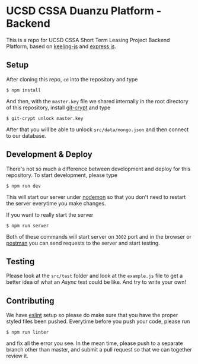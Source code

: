 # UCSD CSSA Duanzu Platform - Backend

This is a repo for UCSD CSSA Short Term Leasing Project Backend Platform, based on
[keeling-js](https://github.com/Liby99/keeling-js) and [express js](https://expressjs.com).

## Setup

After cloning this repo, `cd` into the repository and type

```
$ npm install
```

And then, with the `master.key` file we shared internally in the root directory of this repository,
install [git-crypt](https://github.com/AGWA/git-crypt) and type

```
$ git-crypt unlock master.key
```

After that you will be able to unlock `src/data/mongo.json` and then connect to our database.

## Development & Deploy

There's not so much a difference between development and deploy for this repository. To start
development, please type

```
$ npm run dev
```

This will start our server under [nodemon](https://nodmon.io) so that you don't need to restart
the server everytime you make changes.

If you want to really start the server

```
$ npm run server
```

Both of these commands will start server on `3002` port and in the browser or
[postman](https://getpostman.com) you can send requests to the server and start testing.

## Testing

Please look at the `src/test` folder and look at the `example.js` file to get a better idea of what
an *Async* test could be like. And try to write your own!

## Contributing

We have [eslint](https://github.com/eslint/eslint) setup so please do make sure that you have the
proper styled files been pushed. Everytime before you push your code, please run

```
$ npm run linter
```

and fix all the error you see. In the mean time, please push to a separate branch other than
master, and submit a pull request so that we can together review it.
